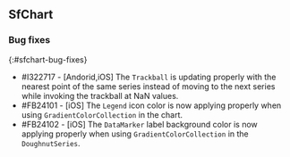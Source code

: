 ## SfChart

### Bug fixes
{:#sfchart-bug-fixes}

* \#I322717 - [Andorid,iOS] The `Trackball` is updating properly with the nearest point of the same series instead of moving to the next series while invoking the trackball at NaN values.
* \#FB24101 - [iOS] The `Legend` icon color is now applying properly when using `GradientColorCollection` in the chart.
* \#FB24102 - [iOS] The `DataMarker` label background color is now applying properly when using `GradientColorCollection` in the `DoughnutSeries`.